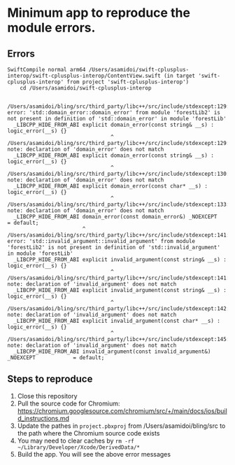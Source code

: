 # Minimum app to reproduce the module errors.

## Errors

```
SwiftCompile normal arm64 /Users/asamidoi/swift-cplusplus-interop/swift-cplusplus-interop/ContentView.swift (in target 'swift-cplusplus-interop' from project 'swift-cplusplus-interop')
    cd /Users/asamidoi/swift-cplusplus-interop
    

/Users/asamidoi/bling/src/third_party/libc++/src/include/stdexcept:129:34: error: 'std::domain_error::domain_error' from module 'forestLib2' is not present in definition of 'std::domain_error' in module 'forestLib'
  _LIBCPP_HIDE_FROM_ABI explicit domain_error(const string& __s) : logic_error(__s) {}
                                 ^
/Users/asamidoi/bling/src/third_party/libc++/src/include/stdexcept:129:34: note: declaration of 'domain_error' does not match
  _LIBCPP_HIDE_FROM_ABI explicit domain_error(const string& __s) : logic_error(__s) {}
                                 ^
/Users/asamidoi/bling/src/third_party/libc++/src/include/stdexcept:130:34: note: declaration of 'domain_error' does not match
  _LIBCPP_HIDE_FROM_ABI explicit domain_error(const char* __s) : logic_error(__s) {}
                                 ^
/Users/asamidoi/bling/src/third_party/libc++/src/include/stdexcept:133:25: note: declaration of 'domain_error' does not match
  _LIBCPP_HIDE_FROM_ABI domain_error(const domain_error&) _NOEXCEPT            = default;
                        ^
/Users/asamidoi/bling/src/third_party/libc++/src/include/stdexcept:141:34: error: 'std::invalid_argument::invalid_argument' from module 'forestLib2' is not present in definition of 'std::invalid_argument' in module 'forestLib'
  _LIBCPP_HIDE_FROM_ABI explicit invalid_argument(const string& __s) : logic_error(__s) {}
                                 ^
/Users/asamidoi/bling/src/third_party/libc++/src/include/stdexcept:141:34: note: declaration of 'invalid_argument' does not match
  _LIBCPP_HIDE_FROM_ABI explicit invalid_argument(const string& __s) : logic_error(__s) {}
                                 ^
/Users/asamidoi/bling/src/third_party/libc++/src/include/stdexcept:142:34: note: declaration of 'invalid_argument' does not match
  _LIBCPP_HIDE_FROM_ABI explicit invalid_argument(const char* __s) : logic_error(__s) {}
                                 ^
/Users/asamidoi/bling/src/third_party/libc++/src/include/stdexcept:145:25: note: declaration of 'invalid_argument' does not match
  _LIBCPP_HIDE_FROM_ABI invalid_argument(const invalid_argument&) _NOEXCEPT            = default;
```

## Steps to reproduce

1. Close this repository
2. Pull the source code for Chromium: https://chromium.googlesource.com/chromium/src/+/main/docs/ios/build_instructions.md
3. Update the pathes in `project.pbxproj` from /Users/asamidoi/bling/src to the path where the Chromium source code exists
4. You may need to clear caches by `rm -rf ~/Library/Developer/Xcode/DerivedData/*`
5. Build the app. You will see the above error messages
